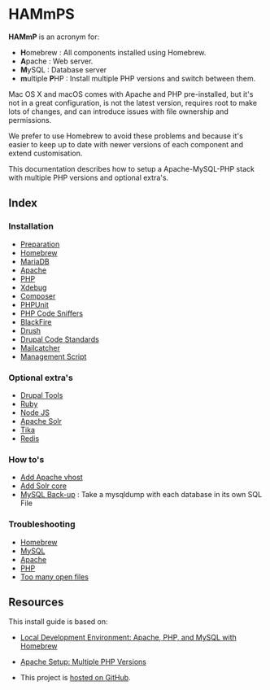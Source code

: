 # HAMmPS

**HAMmP** is an acronym for:

* **H**omebrew : All components installed using Homebrew.
* **A**pache : Web server.
* **M**ySQL : Database server
* **m**ultiple **P**HP : Install multiple PHP versions and switch between them.

Mac OS X and macOS comes with Apache and PHP pre-installed, but it's not in a
great configuration, is not the latest version, requires root to make lots of 
changes, and can introduce issues with file ownership and permissions.

We prefer to use Homebrew to avoid these problems and because it's easier to 
keep up to date with newer versions of each component and extend 
customisation. 

This documentation describes how to setup a Apache-MySQL-PHP stack with 
multiple PHP versions and optional extra's.



## Index

### Installation
* [Preparation](Installation/Preparation.md)
* [Homebrew](Installation/Homebrew.md)
* [MariaDB](Installation/MariaDB.md)
* [Apache](Installation/Apache.md)
* [PHP](Installation/PHP.md)
* [Xdebug](Installation/PHP-Xdebug.md)
* [Composer](Installation/PHP-Composer.md)
* [PHPUnit](Installation/PHP-PHPUnit.md)
* [PHP Code Sniffers](Installation/PHP-Code-Sniffers.md)
* [BlackFire](Installation/PHP-Blackfire.md)
* [Drush](Installation/Drupal-Drush.md)
* [Drupal Code Standards](Installation/Drupal-Code-Standards.md)
* [Mailcatcher](Installation/Mailcatcher.md)
* [Management Script](Installation/Management-Script.md)


### Optional extra's
* [Drupal Tools](Optional/Drupal-Tools.md)
* [Ruby](Optional/Ruby.md)
* [Node JS](Optional/Node-js.md)
* [Apache Solr](Optional/Apache-Solr.md)
* [Tika](Optional/Tika.md)
* [Redis](Optional/Redis.md)


### How to's
* [Add Apache vhost](HowTo/Add-Apache-Vhost.md)
* [Add Solr core](HowTo/Apache-Solr-Add-Core.md)
* [MySQL Back-up](HowTo/MySQL-Backup.md) : Take a mysqldump with each database 
  in its own SQL File


### Troubleshooting
* [Homebrew](Troubleshooting/Homebrew.md)
* [MySQL](Troubleshooting/MySQL.md)
* [Apache](Troubleshooting/Apache.md)
* [PHP](Troubleshooting/PHP.md)
* [Too many open files](Troubleshooting/To-Many-Open-Files.md)



## Resources

This install guide is based on:

* [Local Development Environment: Apache, PHP, and MySQL with Homebrew](https://echo.co/blog/os-x-1010-yosemite-local-development-environment-apache-php-and-mysql-homebrew)
* [Apache Setup: Multiple PHP Versions](http://getgrav.org/blog/mac-os-x-apache-setup-multiple-php-versions)


* This project is [hosted on GitHub](https://github.com/zero2one/HAMmP).
